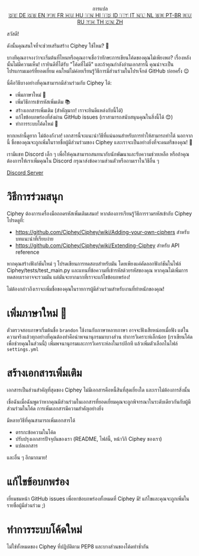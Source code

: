 <p align="center">
การแปล <br>
<a href=https://github.com/Ciphey/Ciphey/tree/master/translations/de/CONTRIBUTING.md>🇩🇪 DE   </a>
<a href=https://github.com/Ciphey/Ciphey/tree/master/CONTRIBUTING.md>🇬🇧 EN   </a>
<a href=https://github.com/Ciphey/Ciphey/tree/master/translations/fr/CONTRIBUTING.md>🇫🇷 FR   </a>
<a href=https://github.com/Ciphey/Ciphey/tree/master/translations/hu/CONTRIBUTING.md>🇭🇺 HU   </a>
<a href=https://github.com/Ciphey/Ciphey/tree/master/translations/hi/CONTRIBUTING.md>🇮🇳 HI   </a>
<a href=https://github.com/Ciphey/Ciphey/tree/master/translations/id/CONTRIBUTING.md>🇮🇩 ID   </a>
<a href=https://github.com/Ciphey/Ciphey/tree/master/translations/it/CONTRIBUTING.md>🇮🇹 IT   </a>
<a href=https://github.com/Ciphey/Ciphey/tree/master/translations/nl/CONTRIBUTING.md>🇳🇱 NL   </a>
<a href=https://github.com/Ciphey/Ciphey/tree/master/translations/pt-br/CONTRIBUTING.md>🇧🇷 PT-BR   </a>
<a href=https://github.com/Ciphey/Ciphey/tree/master/translations/ru/CONTRIBUTING.md>🇷🇺 RU   </a>
<a href="https://github.com/Ciphey/Ciphey/tree/master/translations/th/CONTRIBUTING.md">🇹🇭 TH   </a>
<a href=https://github.com/Ciphey/Ciphey/tree/master/translations/zh/CONTRIBUTING.md>🇨🇳 ZH   </a>
</p>

สวัสดี!

ดังนั้นคุณสนใจที่จะช่วยเสริมสร้าง Ciphey ใช่ไหม? 🤔

บางทีคุณอาจงงว่าจะเริ่มต้นที่ไหนหรือคุณอาจเชื่อว่าทักษะการเขียนโค้ดของคุณไม่เพียงพอ? เรื่องหลังนั้นไม่มีความเห็น! เรายินดีที่ได้รับ "โค้ดที่ไม่ดี" และถ้าคุณกำลังอ่านเอกสารนี้ คุณน่าจะเป็นโปรแกรมเมอร์ที่ยอดเยี่ยม คนใหม่ไม่ค่อยเรียนรู้วิธีการมีส่วนร่วมในโปรเจ็กต์ GitHub บ่อยครั้ง 😉

นี่คือวิธีบางอย่างที่คุณสามารถมีส่วนร่วมกับ Ciphey ได้:

- เพิ่มภาษาใหม่ 🧏
- เพิ่มวิธีการเข้ารหัสเพิ่มเติม 📚
- สร้างเอกสารเพิ่มเติม (สำคัญมาก! เราจะยินดีแหล่งกับนี้ได้)
- แก้ไขข้อบกพร่องที่ส่งผ่าน GitHub issues (เราสามารถสนับสนุนคุณในสิ่งนี้ได้ 😊)
- ทำการระบบโค้ดใหม่ 🥺

หากเหล่านี้ดูยาก ไม่ต้องกังวล! เอกสารนี้จะแนะนำวิธีที่แน่นอนสำหรับการทำให้สามารถทำได้ นอกจากนี้ ชื่อของคุณจะถูกเพิ่มในรายชื่อผู้มีส่วนร่วมของ Ciphey และเราจะเป็นอย่างยิ่งที่จะดนตรีของคุณ! 🙏

เรามีแชท Discord เล็ก ๆ เพื่อให้คุณสามารถสนทนากับนักพัฒนาและรับความช่วยเหลือ หรือถ้าคุณต้องการให้เราเพิ่มคุณใน Discord กรุณาส่งข้อความส่วนตัวหรือถามเราในวิธีอื่น ๆ

[Discord Server](https://discord.gg/KfyRUWw)

# วิธีการร่วมสนุก

Ciphey ต้องการเครื่องมือถอดรหัสเพิ่มเติมเสมอ! หากต้องการเรียนรู้วิธีการรวมรหัสเข้ากับ Ciphey โปรดดูที่:

- <https://github.com/Ciphey/Ciphey/wiki/Adding-your-own-ciphers> สำหรับบทแนะนำที่เรียบง่าย
- <https://github.com/Ciphey/Ciphey/wiki/Extending-Ciphey> สำหรับ API reference

หากคุณสร้างฟังก์ชันใหม่ ๆ โปรดเขียนการทดสอบสำหรับมัน โดยเพียงแค่คัดลอกฟังก์ชันในไฟล์ Ciphey/tests/test_main.py และแทนที่ข้อความที่เข้ารหัสด้วยรหัสของคุณ หากคุณไม่เพิ่มการทดสอบเราอาจจะรวมมัน แต่มันจะยากมากที่เราจะแก้ไขข้อบกพร่อง!

ไม่ต้องกล่าวถึงเราจะเพิ่มชื่อของคุณในรายการผู้มีส่วนร่วมสำหรับงานที่ทำหนักของคุณ!

# เพิ่มภาษาใหม่ 🧏

ตัวตรวจสอบภาษาเริ่มต้นชื่อ `brandon` ใช้งานกับภาษาหลายภาษา อาจจะฟังเสียหน่อยเมื่อฟัง แต่ในความจริงแล้วทุกอย่างที่คุณต้องทำคือนำพจนานุกรมมาบางส่วน ทำการวิเคราะห์เล็กน้อย (เราเขียนโค้ดเพื่อช่วยคุณในส่วนนี้) เพิ่มพจนานุกรมและการวิเคราะห์ลงในเรปอีกที แล้วเพิ่มตัวเลือกในไฟล์ `settings.yml`

# สร้างเอกสารเพิ่มเติม

เอกสารเป็นส่วนสำคัญที่สุดของ Ciphey ไม่มีเอกสารคือหนี้สินที่สุดเยี่ยงใด และเราไม่ต้องการสิ่งนั้น

เชื่อฉันเมื่อฉันพูดว่าหากคุณมีส่วนร่วมในเอกสารที่ยอดเยี่ยมคุณจะถูกพิจารณาในระดับเดียวกันกับผู้มีส่วนร่วมในโค้ด การเพิ่มเอกสารมีความสำคัญอย่างยิ่ง

มีหลายวิธีที่คุณสามารถเพิ่มเอกสารได้

- ตรรกะข้อความในโค้ด
- ปรับปรุงเอกสารปัจจุบันของเรา (README, ไฟล์นี้, หน้าวิกิ Ciphey ของเรา)
- แปลเอกสาร

และอื่น ๆ อีกมากมาย!

# แก้ไขข้อบกพร่อง

เยี่ยมชมหน้า GitHub issues เพื่อหาข้อบกพร่องทั้งหมดที่ Ciphey มี! แก้ไขและคุณจะถูกเพิ่มในรายชื่อผู้มีส่วนร่วม ;)

# ทำการระบบโค้ดใหม่

ไม่ใช่ทั้งหมดของ Ciphey ที่ปฏิบัติตาม PEP8 และบางส่วนของโค้ดทำซ้ำกัน
